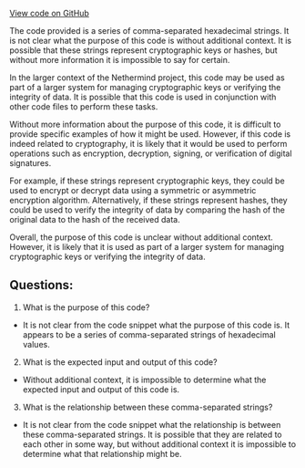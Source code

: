 [View code on GitHub](https://github.com/NethermindEth/nethermind/src/bench_precompiles/vectors/sha256/current/input_param_scalar_64_gas_84.csv)

The code provided is a series of comma-separated hexadecimal strings. It is not clear what the purpose of this code is without additional context. It is possible that these strings represent cryptographic keys or hashes, but without more information it is impossible to say for certain.

In the larger context of the Nethermind project, this code may be used as part of a larger system for managing cryptographic keys or verifying the integrity of data. It is possible that this code is used in conjunction with other code files to perform these tasks.

Without more information about the purpose of this code, it is difficult to provide specific examples of how it might be used. However, if this code is indeed related to cryptography, it is likely that it would be used to perform operations such as encryption, decryption, signing, or verification of digital signatures.

For example, if these strings represent cryptographic keys, they could be used to encrypt or decrypt data using a symmetric or asymmetric encryption algorithm. Alternatively, if these strings represent hashes, they could be used to verify the integrity of data by comparing the hash of the original data to the hash of the received data.

Overall, the purpose of this code is unclear without additional context. However, it is likely that it is used as part of a larger system for managing cryptographic keys or verifying the integrity of data.
## Questions: 
 1. What is the purpose of this code? 
- It is not clear from the code snippet what the purpose of this code is. It appears to be a series of comma-separated strings of hexadecimal values.

2. What is the expected input and output of this code? 
- Without additional context, it is impossible to determine what the expected input and output of this code is.

3. What is the relationship between these comma-separated strings? 
- It is not clear from the code snippet what the relationship is between these comma-separated strings. It is possible that they are related to each other in some way, but without additional context it is impossible to determine what that relationship might be.